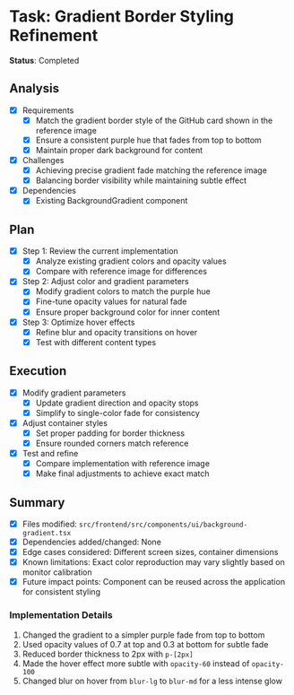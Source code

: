 # Task: Gradient Border Styling Refinement

**Status**: Completed

## Analysis

- [x] Requirements
  - [x] Match the gradient border style of the GitHub card shown in the reference image
  - [x] Ensure a consistent purple hue that fades from top to bottom
  - [x] Maintain proper dark background for content
- [x] Challenges
  - [x] Achieving precise gradient fade matching the reference image
  - [x] Balancing border visibility while maintaining subtle effect
- [x] Dependencies
  - [x] Existing BackgroundGradient component

## Plan

- [x] Step 1: Review the current implementation
  - [x] Analyze existing gradient colors and opacity values
  - [x] Compare with reference image for differences
- [x] Step 2: Adjust color and gradient parameters
  - [x] Modify gradient colors to match the purple hue
  - [x] Fine-tune opacity values for natural fade
  - [x] Ensure proper background color for inner content
- [x] Step 3: Optimize hover effects
  - [x] Refine blur and opacity transitions on hover
  - [x] Test with different content types

## Execution

- [x] Modify gradient parameters
  - [x] Update gradient direction and opacity stops
  - [x] Simplify to single-color fade for consistency
- [x] Adjust container styles
  - [x] Set proper padding for border thickness
  - [x] Ensure rounded corners match reference
- [x] Test and refine
  - [x] Compare implementation with reference image
  - [x] Make final adjustments to achieve exact match

## Summary

- [x] Files modified: `src/frontend/src/components/ui/background-gradient.tsx`
- [x] Dependencies added/changed: None
- [x] Edge cases considered: Different screen sizes, container dimensions
- [x] Known limitations: Exact color reproduction may vary slightly based on monitor calibration
- [x] Future impact points: Component can be reused across the application for consistent styling

### Implementation Details

1. Changed the gradient to a simpler purple fade from top to bottom
2. Used opacity values of 0.7 at top and 0.3 at bottom for subtle fade
3. Reduced border thickness to 2px with `p-[2px]`
4. Made the hover effect more subtle with `opacity-60` instead of `opacity-100`
5. Changed blur on hover from `blur-lg` to `blur-md` for a less intense glow
